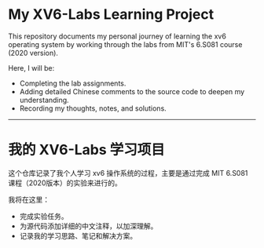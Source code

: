 # My XV6-Labs Learning Project

This repository documents my personal journey of learning the xv6 operating system by working through the labs from MIT's 6.S081 course (2020 version).

Here, I will be:
- Completing the lab assignments.
- Adding detailed Chinese comments to the source code to deepen my understanding.
- Recording my thoughts, notes, and solutions.

---

# 我的 XV6-Labs 学习项目

这个仓库记录了我个人学习 xv6 操作系统的过程，主要是通过完成 MIT 6.S081 课程（2020版本）的实验来进行的。

我将在这里：
- 完成实验任务。
- 为源代码添加详细的中文注释，以加深理解。
- 记录我的学习思路、笔记和解决方案。
